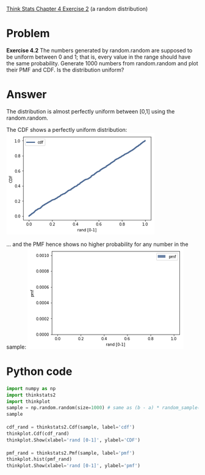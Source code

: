 [Think Stats Chapter 4 Exercise 2](http://greenteapress.com/thinkstats2/html/thinkstats2005.html#toc41) (a random distribution)

# Problem  
**Exercise 4.2** The numbers generated by random.random are supposed to be uniform between 0 and 1; that is, every value in the range should have the same probability.
Generate 1000 numbers from random.random and plot their PMF and CDF. Is the distribution uniform?

# Answer  
The distribution is almost perfectly uniform between [0,1] using the random.random. 

The CDF shows a perfectly uniform distribution:  
![CDF plot](KS_Ex_4-2_plot1.png)  

... and the PMF hence shows no higher probability for any number in the sample:
![PMF plot](KS_Ex_4-2_plot2.png)  

# Python code  
```python
import numpy as np
import thinkstats2
import thinkplot
sample = np.random.random(size=1000) # same as (b - a) * random_sample() + a, aka (1 - 0) * random_sample() + 0
sample

cdf_rand = thinkstats2.Cdf(sample, label='cdf')
thinkplot.Cdf(cdf_rand)
thinkplot.Show(xlabel='rand [0-1]', ylabel='CDF')

pmf_rand = thinkstats2.Pmf(sample, label='pmf')
thinkplot.hist(pmf_rand)
thinkplot.Show(xlabel='rand [0-1]', ylabel='pmf')
```